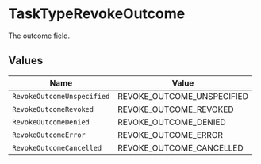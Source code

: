 # TaskTypeRevokeOutcome

The outcome field.


## Values

| Name                       | Value                      |
| -------------------------- | -------------------------- |
| `RevokeOutcomeUnspecified` | REVOKE_OUTCOME_UNSPECIFIED |
| `RevokeOutcomeRevoked`     | REVOKE_OUTCOME_REVOKED     |
| `RevokeOutcomeDenied`      | REVOKE_OUTCOME_DENIED      |
| `RevokeOutcomeError`       | REVOKE_OUTCOME_ERROR       |
| `RevokeOutcomeCancelled`   | REVOKE_OUTCOME_CANCELLED   |